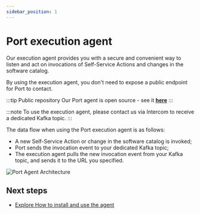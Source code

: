 ```yaml
---
sidebar_position: 1
---
```


# Port execution agent

Our execution agent provides you with a secure and convenient way to listen and act on invocations of Self-Service Actions and changes in the software catalog.

By using the execution agent, you don't need to expose a public endpoint for Port to contact.

:::tip Public repository
Our Port agent is open source - see it [**here**](https://github.com/port-labs/port-agent)
:::

:::note
To use the execution agent, please contact us via Intercom to receive a dedicated Kafka topic.
:::

The data flow when using the Port execution agent is as follows:

- A new Self-Service Action or change in the software catalog is invoked;
- Port sends the invocation event to your dedicated Kafka topic;
- The execution agent pulls the new invocation event from your Kafka topic, and sends it to the URL you specified.

![Port Agent Architecture](../../../../static/img/self-service-actions/portExecutionAgentArchitecture.png)

## Next steps

- [Explore How to install and use the agent](./Installation.md)
